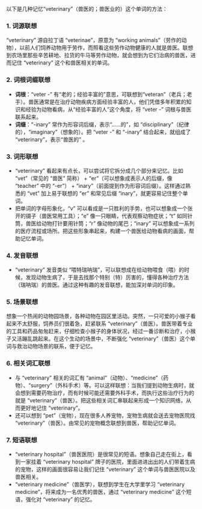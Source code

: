 以下是几种记忆“veterinary”（兽医的；兽医业的）这个单词的方法：

### 1. 词源联想
“veterinary” 源自拉丁语 “veterinae”，原意为 “working animals”（劳作的动物），以前人们饲养动物用于劳作，而照看这些劳作动物健康的人就是兽医。联想到农场里那些辛苦耕地、拉货的牛马等劳作动物，就会想到为它们治病的兽医，进而记住 “veterinary” 这个和兽医相关的单词。

### 2. 词根词缀联想
 - **词根**：“veter -” 有“老的；经验丰富的”意思，可联想到“veteran”（老兵；老手）。兽医通常是在治疗动物疾病方面经验丰富的人，他们凭借多年积累的知识和经验为动物看病，从“经验丰富的人”这个角度，将 “veter -” 词根与兽医联系起来。
 - **词缀**：“-inary” 常作为形容词后缀，表示“……的”，如 “disciplinary”（纪律的），“imaginary”（想象的）。把 “veter -” 和 “-inary” 结合起来，就组成了 “veterinary”，表示“兽医的” 。

### 3. 词形联想
 - “veterinary” 看起来有点长，可以尝试将它拆分成几个部分来记忆。比如 “vet”（常见的 “兽医” 简称） + “er”（可以想象成表示人的后缀，像 “teacher” 中的 “-er”） + “inary”（前面提到作为形容词后缀）。这样通过熟悉的 “vet” 加上易于联想的 “er” 和常见后缀 “inary”，就更容易记住整个单词。
 - 把单词的字母形象化，“v” 可以看成是一只胜利的手势，也可以想象成一个张开的镊子（兽医常用工具）；“e” 像一只眼睛，代表观察动物症状；“t” 如同针筒，兽医给动物打针要用针筒；“r” 像动物的尾巴；“inary” 可以想象成一系列的医疗流程或场所。把这些形象串起来，构建一个兽医给动物看病的画面，帮助记忆单词。

### 4. 发音联想
 - “veterinary” 发音类似 “喂特瑞呐瑞”，可以联想成在给动物喂食（喂）的时候，发现动物生病了，于是去找那个特别（特）厉害的，懂得各种治疗方法（瑞呐瑞）的兽医。通过这种有趣的发音联想，能加深对单词的印象。

### 5. 场景联想
想象一个热闹的动物园场景，各种动物在园区里活动。突然，一只可爱的小猴子看起来不太舒服，饲养员们很着急，赶紧联系 “veterinary”（兽医）。兽医带着专业的工具和药品匆匆赶来，仔细检查小猴子的身体状况，经过一番诊断和治疗，小猴子又活蹦乱跳起来。在这个生动的场景中，不断强化 “veterinary”（兽医）这个单词与救治动物场景的联系，便于记忆。

### 6. 相关词汇联想
 - 与 “veterinary” 相关的词汇有 “animal”（动物）、“medicine”（药物）、“surgery”（外科手术）等。可以这样联想：当我们提到动物生病时，就会想到需要药物治疗，而有时候可能还需要外科手术，而执行这些治疗行为的就是 “veterinary”（兽医）。把这些相关词汇串联起来形成一个知识网络，从而更好地记住 “veterinary”。
 - 还可以想到 “pet”（宠物），现在很多人养宠物，宠物生病就会送去宠物医院找 “veterinary”（兽医）。由常见的宠物概念联想到兽医，帮助记忆单词。

### 7. 短语联想
 - “veterinary hospital”（兽医医院）是很常见的短语。想象自己走在街上，看到一家挂着 “veterinary hospital” 牌子的医院，里面进进出出的人们带着生病的宠物，这样的画面很容易让我们记住 “veterinary” 这个单词与兽医医院以及兽医相关。
 - “veterinary medicine”（兽医学），联想到学生在大学里学习 “veterinary medicine”，将来成为一名优秀的兽医，通过 “veterinary medicine” 这个短语，强化对 “veterinary” 的记忆。 